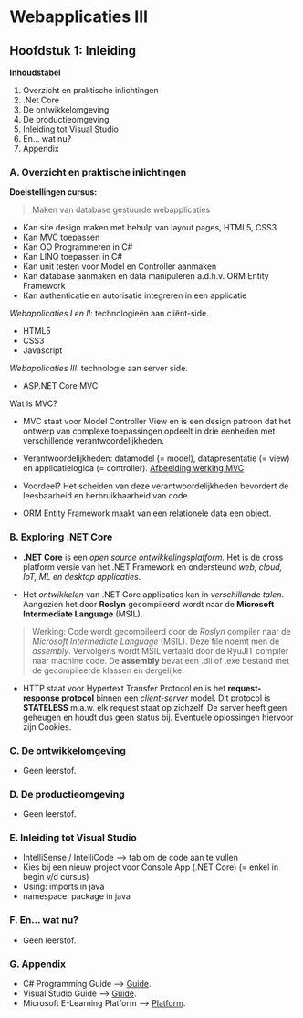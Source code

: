 # Webapplicaties III

## Hoofdstuk 1: Inleiding

**Inhoudstabel**

1. Overzicht en praktische inlichtingen
2. .Net Core
3. De ontwikkelomgeving
4. De productieomgeving
5. Inleiding tot Visual Studio
6. En... wat nu?
7. Appendix



### A. Overzicht en praktische inlichtingen

**Doelstellingen cursus:**

> Maken van database gestuurde webapplicaties

- Kan site design maken met behulp van layout pages, HTML5, CSS3
- Kan MVC toepassen
- Kan OO Programmeren in C#
- Kan LINQ toepassen in C#
- Kan unit testen voor Model en Controller aanmaken
- Kan database aanmaken en data manipuleren a.d.h.v. ORM Entity Framework
- Kan authenticatie en autorisatie integreren in een applicatie



*Webapplicaties I en II*: technologieën aan cliënt-side.

- HTML5
- CSS3
- Javascript

*Webapplicaties III*: technologie aan server side.

- ASP.NET Core MVC



Wat is MVC?

- MVC staat voor Model Controller View en is een design patroon dat het ontwerp van complexe toepassingen opdeelt in drie eenheden met verschillende verantwoordelijkheden. 
- Verantwoordelijkheden: datamodel (= model), datapresentatie (= view) en applicatielogica (= controller). [Afbeelding werking MVC](https://github.com/DeSmetElias/Webapplicaties_III/blob/master/Lessen/Afbeeldingen/MVC%20Explained.png)
- Voordeel? Het scheiden van deze verantwoordelijkheden bevordert de leesbaarheid en herbruikbaarheid van code.

- ORM Entity Framework maakt van een relationele data een object.

### B. Exploring .NET Core

- **.NET Core** is een *open source ontwikkelingsplatform.* Het is de cross platform versie van het .NET Framework en ondersteund *web, cloud, IoT, ML en desktop applicaties*.

- Het *ontwikkelen* van .NET Core applicaties kan in *verschillende talen*. Aangezien het door **Roslyn** gecompileerd wordt naar de **Microsoft Intermediate Language** (MSIL).

>Werking: Code wordt gecompileerd door de *Roslyn* compiler naar de *Microsoft Intermediate Language* (MSIL). Deze file noemt men de *assembly*. Vervolgens wordt MSIL vertaald door de RyuJIT compiler naar machine code. De **assembly** bevat een .dll of .exe bestand met de gecompileerde klassen en dergelijke.

- HTTP staat voor Hypertext Transfer Protocol en is het **request-response protocol** binnen een *client-server* model. Dit protocol is **STATELESS** m.a.w. elk request staat op zichzelf. De server heeft geen geheugen en houdt dus geen status bij. Eventuele oplossingen hiervoor zijn Cookies.



### C. De ontwikkelomgeving

- Geen leerstof.

### D. De productieomgeving

- Geen leerstof.

### E. Inleiding tot Visual Studio

- IntelliSense / IntelliCode --> tab om de code aan te vullen
- Kies bij een nieuw project voor Console App (.NET Core) (= enkel in begin v/d cursus)
- Using: imports in java
- namespace: package in java 

### F. En... wat nu?

- Geen leerstof.

### G. Appendix

- C# Programming Guide --> [Guide](https://docs.microsoft.com/en-us/dotnet/csharp/programming-guide/).
- Visual Studio Guide --> [Guide](https://docs.microsoft.com/nl-nl/visualstudio/windows/?view=vs-2019&amp;preserve-view=true).
- Microsoft E-Learning Platform --> [Platform](https://channel9.msdn.com/).








